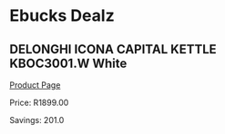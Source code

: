 
# Ebucks Dealz
## DELONGHI ICONA CAPITAL KETTLE KBOC3001.W White
[Product Page](https://www.ebucks.com/web/shop/productSelected.do?prodId=1151092401&catId=704985963)

Price: R1899.00

Savings: 201.0


	